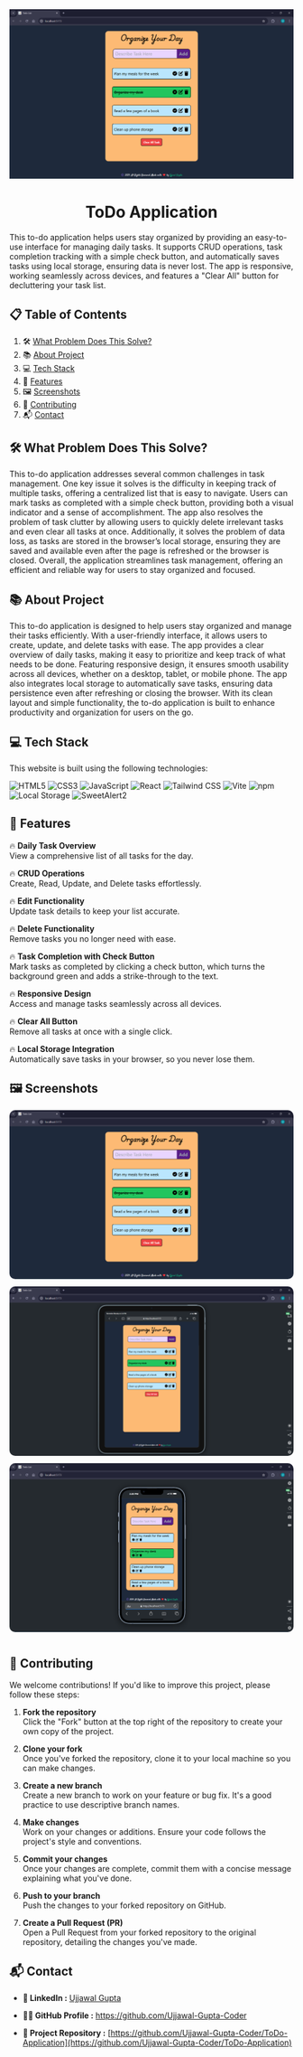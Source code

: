<div align="center">
    <img src="./screenshots/Screenshot 1.png" width="1200" alt="Project Cover Image">

# ToDo Application
</div>
This to-do application helps users stay organized by providing an easy-to-use interface for managing daily tasks. It supports CRUD operations, task completion tracking with a simple check button, and automatically saves tasks using local storage, ensuring data is never lost. The app is responsive, working seamlessly across devices, and features a "Clear All" button for decluttering your task list.

## 📋 <a name="table">Table of Contents</a>

1. 🛠️ [What Problem Does This Solve?](#ProblemSolved)
2. 📚 [About Project](#AboutProject)
3. 💻 [Tech Stack](#TechStack)
4. 🌟 [Features](#Features)
5. 🖼️ [Screenshots](#Screenshots)
6. 🤝 [Contributing](#Contributing)
7. 📬 [Contact](#Contact)

## <a name="ProblemSolved">🛠️ What Problem Does This Solve?</a>

This to-do application addresses several common challenges in task management. One key issue it solves is the difficulty in keeping track of multiple tasks, offering a centralized list that is easy to navigate. Users can mark tasks as completed with a simple check button, providing both a visual indicator and a sense of accomplishment. The app also resolves the problem of task clutter by allowing users to quickly delete irrelevant tasks and even clear all tasks at once. Additionally, it solves the problem of data loss, as tasks are stored in the browser’s local storage, ensuring they are saved and available even after the page is refreshed or the browser is closed. Overall, the application streamlines task management, offering an efficient and reliable way for users to stay organized and focused.

## <a name="AboutProject">📚 About Project</a>

This to-do application is designed to help users stay organized and manage their tasks efficiently. With a user-friendly interface, it allows users to create, update, and delete tasks with ease. The app provides a clear overview of daily tasks, making it easy to prioritize and keep track of what needs to be done. Featuring responsive design, it ensures smooth usability across all devices, whether on a desktop, tablet, or mobile phone. The app also integrates local storage to automatically save tasks, ensuring data persistence even after refreshing or closing the browser. With its clean layout and simple functionality, the to-do application is built to enhance productivity and organization for users on the go.

## <a name="techstack">💻 Tech Stack</a>

This website is built using the following technologies:

![HTML5](https://img.shields.io/badge/HTML5-E34F26?style=for-the-badge&logo=html5&logoColor=white)
![CSS3](https://img.shields.io/badge/CSS3-1572B6?style=for-the-badge&logo=css3&logoColor=white)
![JavaScript](https://img.shields.io/badge/JavaScript-F7DF1E?style=for-the-badge&logo=javascript&logoColor=black)
![React](https://img.shields.io/badge/React-61DAFB?style=for-the-badge&logo=react&logoColor=black)
![Tailwind CSS](https://img.shields.io/badge/Tailwind%20CSS-38B2AC?style=for-the-badge&logo=tailwind-css&logoColor=white)
![Vite](https://img.shields.io/badge/Vite-646CFF?style=for-the-badge&logo=vite&logoColor=white)
![npm](https://img.shields.io/badge/npm-CB3837?style=for-the-badge&logo=npm&logoColor=white)
![Local Storage](https://img.shields.io/badge/Local%20Storage-0055FF?style=for-the-badge&logo=windowsterminal&logoColor=white)
![SweetAlert2](https://img.shields.io/badge/SweetAlert2-FF5733?style=for-the-badge&logo=javascript&logoColor=white)



## <a name="features">🌟 Features</a>

🔥 **Daily Task Overview**  
    View a comprehensive list of all tasks for the day.  

🔥 **CRUD Operations**  
    Create, Read, Update, and Delete tasks effortlessly.  

🔥 **Edit Functionality**  
    Update task details to keep your list accurate.  

🔥 **Delete Functionality**  
    Remove tasks you no longer need with ease.  

🔥 **Task Completion with Check Button**  
  Mark tasks as completed by clicking a check button, which turns the background green and adds a strike-through to the text.  

🔥 **Responsive Design**  
    Access and manage tasks seamlessly across all devices.  

🔥 **Clear All Button**  
    Remove all tasks at once with a single click.  

🔥 **Local Storage Integration**  
    Automatically save tasks in your browser, so you never lose them.  

## <a name="Screenshots">🖼️ Screenshots</a>

<img src="./screenshots/Screenshot 1.png"  style="margin-bottom: 10px; margin-right: 10px; border-radius: 10px;" alt="Screenshot - 1"> 
<img src="./screenshots/Screenshot 2.png"  style="margin-bottom: 10px; margin-right: 10px; border-radius: 10px;" alt="Screenshot - 2"> 
<img src="./screenshots/Screenshot 3.png"  style="margin-bottom: 10px; margin-right: 10px; border-radius: 10px;" alt="Screenshot - 3"> 
 


## <a name="Contributing"> 🤝 Contributing</a>

We welcome contributions! If you'd like to improve this project, please follow these steps:

1. **Fork the repository**  
   Click the "Fork" button at the top right of the repository to create your own copy of the project.

2. **Clone your fork**  
   Once you've forked the repository, clone it to your local machine so you can make changes.

3. **Create a new branch**  
   Create a new branch to work on your feature or bug fix. It's a good practice to use descriptive branch names.

4. **Make changes**  
   Work on your changes or additions. Ensure your code follows the project's style and conventions.

5. **Commit your changes**  
   Once your changes are complete, commit them with a concise message explaining what you've done.

6. **Push to your branch**  
   Push the changes to your forked repository on GitHub.

7. **Create a Pull Request (PR)**  
   Open a Pull Request from your forked repository to the original repository, detailing the changes you've made.

## <a name="Contact"> 📬 Contact</a>

- **🔗 LinkedIn :** [Ujjawal Gupta](https://www.linkedin.com/in/ujjawal-gupta-b71333340)

- **🧑‍💻 GitHub Profile :** [ https://github.com/Ujjawal-Gupta-Coder ](https://github.com/Ujjawal-Gupta-Coder)

- **📁 Project Repository :** [https://github.com/Ujjawal-Gupta-Coder/ToDo-Application](https://github.com/Ujjawal-Gupta-Coder/ToDo-Application)

